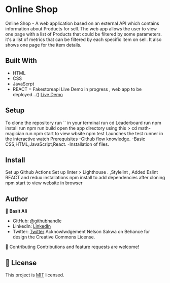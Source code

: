 # Online Shop

Online Shop - A web application based on an external API which contains information about Products for sell. The web app allows the user to view one page with a list of Products that could be filtered by some parameters. it's a list of metrics that can be filtered by each specific item on sell. It also shows one page for the item details.

## Built With
- HTML
- CSS
- JavaScrpt
- REACT
= Fakestoreapi
Live Demo in progress , web app to be deployed...()
[Live Demo]('https://basit-online-shopping.netlify.app/')

 ## Setup
To clone the repository run `` in your terminal
run cd Leaderboard
run npm install
run npm run build
open the app directory using this > cd math-magician
run npm start to view wbsite
npm test Launches the test runner in the interactive watch
Prerequisites
-Github flow knowledge. -Basic CSS,HTML,JavaScript,React. -Installation of files.

## Install
Set up Github Actions
Set up linter > Lighthouse . ,Stylelint ,
Added Eslint
REACT and redux installations
npm install to add dependencies after cloning
npm start to view website in browser

## Author
👤 **Basit Ali**

- GitHub: [@githubhandle](https://github.com/basitali111)
- LinkedIn: [LinkedIn](https://www.linkedin.com/in/basit-ali-3961141b3/)
- Twitter: [Twitter](https://twitter.com/BasitAl35031734)
Acknowlwdgement
Nelson Sakwa on Behance for design the Creative Commons License.

🤝 Contributing
Contributions and feature requests are welcome!

## 📝 License

This project is [MIT](./MIT.md) licensed.